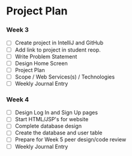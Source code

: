 # Project Plan

### Week 3
- [ ] Create project in IntelliJ and GitHub
- [ ] Add link to project in student reop.
- [ ] Write Problem Statement
- [ ] Design Home Screen
- [ ] Project Plan
- [ ] Scope / Web Services(s) / Technologies
- [ ] Weekly Journal Entry

### Week 4
- [ ] Design Log In and Sign Up pages
- [ ] Start HTML/JSP's for website
- [ ] Complete database design
- [ ] Create the database and user table
- [ ] Prepare for Week 5 peer design/code review
- [ ] Weekly Journal Entry